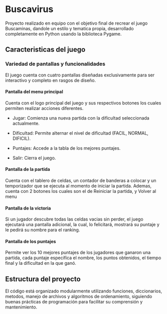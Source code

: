 # Buscavirus
Proyecto realizado en equipo con el objetivo final de recrear el juego Buscaminas, dandole un estilo y tematica propia, desarrollado completamente en Python usando la biblioteca Pygame.
## Caracteristicas del juego
### Variedad de pantallas y funcionalidades
El juego cuenta con cuatro pantallas diseñadas exclusivamente para ser interactivo y completo en rasgos de diseño.
#### Pantalla del menu principal
Cuenta con el logo principal del juego y sus respectivos botones los cuales permiten realizar acciones diferentes.

- Jugar: Comienza una nueva partida con la dificultad seleccionada actualmente.

- Dificultad: Permite alternar el nivel de dificultad (FACIL, NORMAL, DIFICIL).

- Puntajes: Accede a la tabla de los mejores puntajes.

- Salir: Cierra el juego.

#### Pantalla de la partida
Cuenta con el tablero de celdas, un contador de banderas a colocar y un temporizador que se ejecuta al momento de iniciar la partida.
Ademas, cuenta con 2 botones los cuales son el de Reiniciar la partida, y Volver al menu

#### Pantalla de la victoria
Si un jugador descubre todas las celdas vacias sin perder, el juego ejecutará una pantalla adicional, la cual, lo felicitará, mostrará su puntaje y le pedirá su nombre para el ranking.

#### Pantalla de los puntajes
Permite ver los 10 mejores puntajes de los jugadores que ganaron una partida, cada puntaje especifíca el nombre, los puntos obtenidos, el tiempo final y la dificultad en la que ganó.

## Estructura del proyecto
El código está organizado modularmente utilizando funciones, diccionarios, metodos, manejo de archivos y algoritmos de ordenamiento, siguiendo buenas prácticas de programación para facilitar su comprensión y mantenimiento.











